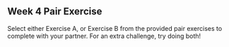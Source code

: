 ## Week 4 Pair Exercise

Select either Exercise A, or Exercise B from the provided pair exercises to complete with your partner. For an extra challenge, try doing both!
